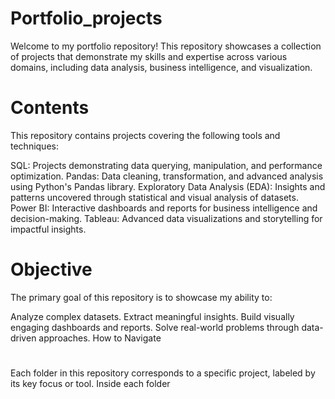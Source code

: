 # Portfolio_projects

Welcome to my portfolio repository! This repository showcases a collection of projects that demonstrate my skills and expertise across various domains, including data analysis, business intelligence, and visualization.

# Contents
This repository contains projects covering the following tools and techniques:

SQL: Projects demonstrating data querying, manipulation, and performance optimization.
Pandas: Data cleaning, transformation, and advanced analysis using Python's Pandas library.
Exploratory Data Analysis (EDA): Insights and patterns uncovered through statistical and visual analysis of datasets.
Power BI: Interactive dashboards and reports for business intelligence and decision-making.
Tableau: Advanced data visualizations and storytelling for impactful insights.

# Objective
The primary goal of this repository is to showcase my ability to:

Analyze complex datasets.
Extract meaningful insights.
Build visually engaging dashboards and reports.
Solve real-world problems through data-driven approaches.
How to Navigate
#
Each folder in this repository corresponds to a specific project, labeled by its key focus or tool. Inside each folder
